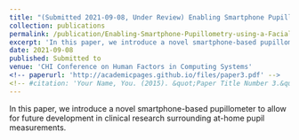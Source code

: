 ```yaml
---
title: "(Submitted 2021-09-08, Under Review) Enabling Smartphone Pupillometry using a Facial Identification Camera in At-Home Environments"
collection: publications
permalink: /publication/Enabling-Smartphone-Pupillometry-using-a-Facial-Identification-Camera-in-At-Home-Environments
excerpt: 'In this paper, we introduce a novel smartphone-based pupillometer to allow for future development in clinical research surrounding at-home pupil measurements.'
date: 2021-09-08
published: Submitted to
venue: 'CHI Conference on Human Factors in Computing Systems'
<!-- paperurl: 'http://academicpages.github.io/files/paper3.pdf' -->
<!-- #citation: 'Your Name, You. (2015). &quot;Paper Title Number 3.&quot; <i>Journal 1</i>. 1(3).' -->
---
```

In this paper, we introduce a novel smartphone-based pupillometer to allow for future development in clinical research surrounding at-home pupil measurements.

<!-- https://omny.fm/shows/ched-mid-morning/new-eye-scanning-app-can-screen-people-for-alzheim -->

<!-- #[Download paper here](http://academicpages.github.io/files/paper3.pdf) -->

<!-- #Recommended citation: Your Name, You. (2015). "Paper Title Number 3." <i>Journal 1</i>. 1(3). -->
